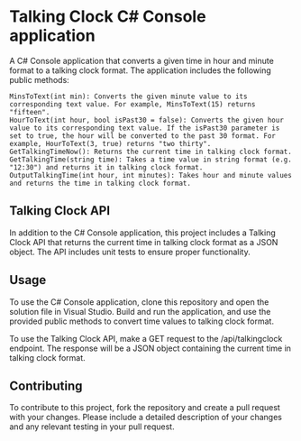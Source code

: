 # Talking Clock C# Console application

A C# Console application that converts a given time in hour and minute format to a talking clock format. The application includes the following public methods:

```
MinsToText(int min): Converts the given minute value to its corresponding text value. For example, MinsToText(15) returns "fifteen".
HourToText(int hour, bool isPast30 = false): Converts the given hour value to its corresponding text value. If the isPast30 parameter is set to true, the hour will be converted to the past 30 format. For example, HourToText(3, true) returns "two thirty".
GetTalkingTimeNow(): Returns the current time in talking clock format.
GetTalkingTime(string time): Takes a time value in string format (e.g. "12:30") and returns it in talking clock format.
OutputTalkingTime(int hour, int minutes): Takes hour and minute values and returns the time in talking clock format.
```
## Talking Clock API

In addition to the C# Console application, this project includes a Talking Clock API that returns the current time in talking clock format as a JSON object. The API includes unit tests to ensure proper functionality.

## Usage

To use the C# Console application, clone this repository and open the solution file in Visual Studio. Build and run the application, and use the provided public methods to convert time values to talking clock format.

To use the Talking Clock API, make a GET request to the /api/talkingclock endpoint. The response will be a JSON object containing the current time in talking clock format.

## Contributing

To contribute to this project, fork the repository and create a pull request with your changes. Please include a detailed description of your changes and any relevant testing in your pull request.
